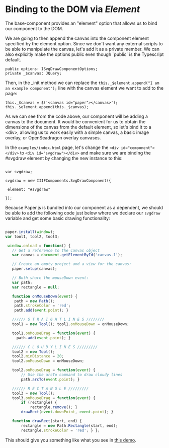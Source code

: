 # Binding to the DOM via _Element_

The base-component provides an "element" option that allows us to bind our component to the DOM.

We are going to then append the canvas into the component element specified by the element option.  Since we don't want any external scripts to be able to manipulate the canvas, let's add it as a private member.  We can also explicitly make the options public even though \`public\` is the Typescript default.

```
public options: ISvgDrawComponentOptions;
private _$canvas: JQuery;
```

Then, in the \_init method we can replace the `this._$element.append("I am an example component");` line with the canvas element we want to add to the page:

```
this._$canvas = $('<canvas id="paper"></canvas>'); 
this._$element.append(this._$canvas);
```

As we can see from the code above, our component will be adding a canvas to the document. It would be convenient for us to obtain the dimensions of the canvas from the default element, so let's bind it to a &lt;div&gt;, allowing us to work easily with a simple canvas, a basic image overlay, or OpenSeadragon overlay canvases.

In the `examples/index.html` page, let's change the `<div id="component"></div>` to `<div id="svgdraw"></div>` and make sure we are binding the \#svgdraw element by changing the new instance to this:

```

var svgdraw;

svgdraw = new IIIFComponents.SvgDrawComponent({

 element: "#svgdraw"

});

```

Because Paper.js is bundled into our component as a dependent, we should be able to add the following code just below where we declare our `svgdraw` variable and get some basic drawing functionality:

```js

paper.install(window); 
var tool1, tool2, tool3;

 window.onload = function() { 
   // Get a reference to the canvas object 
   var canvas = document.getElementById('canvas-1'); 

   // Create an empty project and a view for the canvas: 
   paper.setup(canvas); 

   // Both share the mouseDown event: 
   var path; 
   var rectangle = null;

   function onMouseDown(event) { 
    path = new Path(); 
    path.strokeColor = 'red'; 
    path.add(event.point); }

   ////// S T R A I G H T L I N E S ////////
   tool1 = new Tool(); tool1.onMouseDown = onMouseDown;

   tool1.onMouseDrag = function(event) { 
     path.add(event.point); }

   ////// C L O U D Y L I N E S ///////// 
   tool2 = new Tool(); 
   tool2.minDistance = 20; 
   tool2.onMouseDown = onMouseDown;

   tool2.onMouseDrag = function(event) { 
       // Use the arcTo command to draw cloudy lines 
       path.arcTo(event.point); }

   ////// R E C T A N G L E ///////// 
   tool3 = new Tool(); 
   tool3.onMouseDrag = function(event) { 
       if (rectangle) { 
           rectangle.remove(); } 
       drawRect(event.downPoint, event.point); }

   function drawRect(start, end) { 
       rectangle = new Path.Rectangle(start, end); 
       rectangle.strokeColor = 'red'; } };

```

This should give you something like what you see in [this demo](http://sdellis.com/svg-draw-component/examples/default.html).

